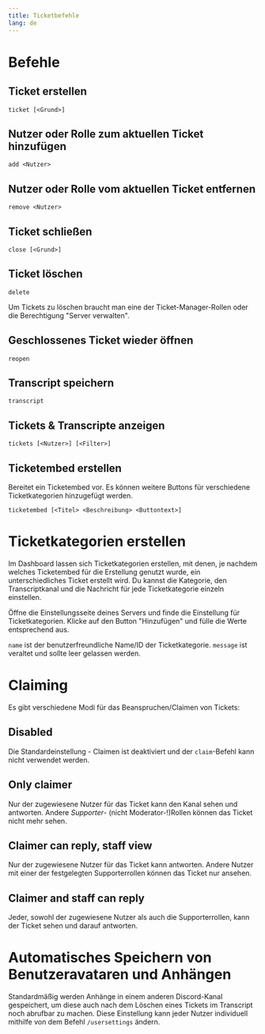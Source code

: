 ```yaml
---
title: Ticketbefehle
lang: de
---
```


# Befehle

## Ticket erstellen

`ticket [<Grund>]`

## Nutzer oder Rolle zum aktuellen Ticket hinzufügen

`add <Nutzer>`

## Nutzer oder Rolle vom aktuellen Ticket entfernen

`remove <Nutzer>`

## Ticket schließen

`close [<Grund>]`

## Ticket löschen

`delete`

Um Tickets zu löschen braucht man eine der Ticket-Manager-Rollen oder die Berechtigung "Server verwalten".

## Geschlossenes Ticket wieder öffnen

`reopen`

## Transcript speichern

`transcript`

## Tickets & Transcripte anzeigen

`tickets [<Nutzer>] [<Filter>]`

## Ticketembed erstellen

Bereitet ein Ticketembed vor. Es können weitere Buttons für verschiedene Ticketkategorien hinzugefügt werden.

`ticketembed [<Titel> <Beschreibung> <Buttontext>]`

# Ticketkategorien erstellen

Im Dashboard lassen sich Ticketkategorien erstellen, mit denen, je nachdem welches Ticketembed für die Erstellung genutzt wurde, ein unterschiedliches Ticket erstellt wird.
Du kannst die Kategorie, den Transcriptkanal und die Nachricht für jede Ticketkategorie einzeln einstellen.

Öffne die Einstellungsseite deines Servers und finde die Einstellung für Ticketkategorien. Klicke auf den Button "Hinzufügen" und fülle die Werte entsprechend aus.

<code>name</code> ist der benutzerfreundliche Name/ID der Ticketkategorie. <code>message</code> ist veraltet und sollte leer gelassen werden.

# Claiming
Es gibt verschiedene Modi für das Beanspruchen/Claimen von Tickets:

## Disabled
Die Standardeinstellung - Claimen ist deaktiviert und der `claim`-Befehl kann nicht verwendet werden.

## Only claimer
Nur der zugewiesene Nutzer für das Ticket kann den Kanal sehen und antworten. Andere *Supporter*- (nicht Moderator-!)Rollen können das Ticket nicht mehr sehen.

## Claimer can reply, staff view
Nur der zugewiesene Nutzer für das Ticket kann antworten. Andere Nutzer mit einer der festgelegten Supporterrollen können das Ticket nur ansehen.

## Claimer and staff can reply
Jeder, sowohl der zugewiesene Nutzer als auch die Supporterrollen, kann der Ticket sehen und darauf antworten.

# Automatisches Speichern von Benutzeravataren und Anhängen
Standardmäßig werden Anhänge in einem anderen Discord-Kanal gespeichert, um diese auch nach dem Löschen eines Tickets im Transcript noch abrufbar zu machen.
Diese Einstellung kann jeder Nutzer individuell mithilfe von dem Befehl <code>/usersettings</code> ändern.

